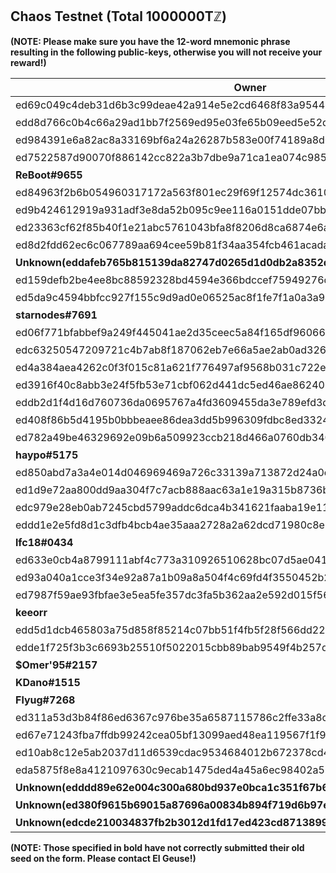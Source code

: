 ## Chaos Testnet (Total 1000000Tℤ)

**(NOTE: Please make sure you have the 12-word mnemonic phrase resulting in the following public-keys, otherwise you will not receive your reward!)**

| Owner | Reward |
| --- | --- |
| ed69c049c4deb31d6b3c99deae42a914e5e2cd6468f83a9544b87e1ff1f21f592d | 191145.0Tℤ |
| edd8d766c0b4c66a29ad1bb7f2569ed95e03fe65b09eed5e52df8efafaa6beae9c | 157012.0Tℤ |
| ed984391e6a82ac8a33169bf6a24a26287b583e00f74189a8d06b24dba673b46be | 152634.0Tℤ |
| ed7522587d90070f886142cc822a3b7dbe9a71ca1ea074c985710b45ac3a7e426f | 62288.0Tℤ |
| **ReBoot#9655** | 59944.0Tℤ |
| ed84963f2b6b054960317172a563f801ec29f69f12574dc361089287111dcfc753 | 54961.0Tℤ |
| ed9b424612919a931adf3e8da52b095c9ee116a0151dde07bbc0b88ad39c7b812b | 46740.0Tℤ |
| ed23363cf62f85b40f1e21abc5761043bfa8f8206d8ca6874e6a6b07286b426ab2 | 46630.0Tℤ |
| ed8d2fdd62ec6c067789aa694cee59b81f34aa354fcb461acada43e26770f41d36 | 38343.0Tℤ |
| **Unknown(eddafeb765b815139da82747d0265d1d0db2a8352dcfd871492ba34bb9f1d5546a)** | 25306.0Tℤ |
| ed159defb2be4ee8bc88592328bd4594e366bdccef75949276d7f94170a97da8b5 | 24964.0Tℤ |
| ed5da9c4594bbfcc927f155c9d9ad0e06525ac8f1fe7f1a0a3a99c050ced3d4066 | 17523.0Tℤ |
| **starnodes#7691** | 13174.0Tℤ |
| ed06f771bfabbef9a249f445041ae2d35ceec5a84f165df9606665da0304053743 | 12210.0Tℤ |
| edc63250547209721c4b7ab8f187062eb7e66a5ae2ab0ad326cc73ce591e556f92 | 12150.0Tℤ |
| ed4a384aea4262c0f3f015c81a621f776497af9568b031c722e004e6053b9a4e0d | 11923.0Tℤ |
| ed3916f40c8abb3e24f5fb53e71cbf062d441dc5ed46ae8624024f08d93d4c6a6d | 11692.0Tℤ |
| eddb2d1f4d16d760736da0695767a4fd3609455da3e789efd3db272b45a02e89cb | 7797.0Tℤ |
| ed408f86b5d4195b0bbbeaee86dea3dd5b996309fdbc8ed33247094d6ff7d75caf | 6951.0Tℤ |
| ed782a49be46329692e09b6a509923ccb218d466a0760db3406b653f5ff120545d | 6052.0Tℤ |
| **haypo#5175** | 5674.0Tℤ |
| ed850abd7a3a4e014d046969469a726c33139a713872d24a0c6a50bdef716b10d3 | 5233.0Tℤ |
| ed1d9e72aa800dd9aa304f7c7acb888aac63a1e19a315b8736b99a9081789abfae | 4917.0Tℤ |
| edc979e28eb0ab7245cbd5799addc6dca4b341621faaba19e111ee5ffaebb75d1d | 3881.0Tℤ |
| eddd1e2e5fd8d1c3dfb4bcb4ae35aaa2728a2a62dcd71980c8e6fcab0c97cf48b3 | 3625.0Tℤ |
| **lfc18#0434** | 3438.0Tℤ |
| ed633e0cb4a8799111abf4c773a310926510628bc07d5ae041c5f9d45b29699c0a | 3256.0Tℤ |
| ed93a040a1cce3f34e92a87a1b09a8a504f4c69fd4f3550452b253caca83bfbd65 | 1419.0Tℤ |
| ed7987f59ae93fbfae3e5ea5fe357dc3fa5b362aa2e592d015f5606361c8c31150 | 1206.0Tℤ |
| **keeorr** | 1001.0Tℤ |
| edd5d1dcb465803a75d858f85214c07bb51f4fb5f28f566dd226c4c8a94985c781 | 819.0Tℤ |
| edde1f725f3b3c6693b25510f5022015cbb89bab9549f4b257d79c31eec11feee3 | 810.0Tℤ |
| **$Omer'95#2157** | 809.0Tℤ |
| **KDano#1515** | 606.0Tℤ |
| **Flyug#7268** | 605.0Tℤ |
| ed311a53d3b84f86ed6367c976be35a6587115786c2ffe33a8c1779b71dfe87f65 | 603.0Tℤ |
| ed67e71243fba7ffdb99242cea05bf13099aed48ea119567f1f93aa70a56ed18f8 | 409.0Tℤ |
| ed10ab8c12e5ab2037d11d6539cdac9534684012b672378cd43a56d1422c8378d9 | 409.0Tℤ |
| eda5875f8e8a4121097630c9ecab1475ded4a45a6ec98402a57c592f68910648c4 | 409.0Tℤ |
| **Unknown(edddd89e62e004c300a680bd937e0bca1c351f67b66ab26e3062ec207b22140801)** | 405.0Tℤ |
| **Unknown(ed380f9615b69015a87696a00834b894f719d6b97e710a90f5f969b2c7f3d1c4ff)** | 404.0Tℤ |
| **Unknown(edcde210034837fb2b3012d1fd17ed423cd87138996c359d160dd79933718ff7e7)** | 403.0Tℤ |

**(NOTE: Those specified in bold have not correctly submitted their old seed on the form. Please contact El Geuse!)**
